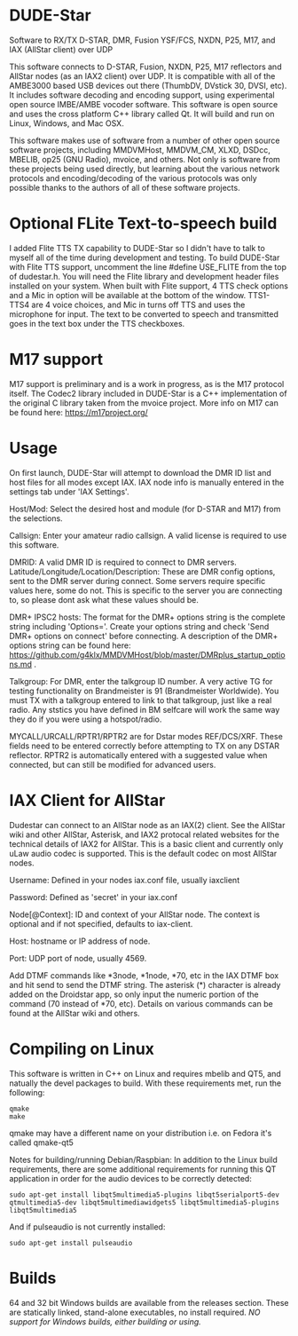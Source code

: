# DUDE-Star
Software to RX/TX D-STAR, DMR, Fusion YSF/FCS, NXDN, P25, M17, and IAX (AllStar client) over UDP

This software connects to D-STAR, Fusion, NXDN, P25, M17 reflectors and AllStar nodes (as an IAX2 client) over UDP.  It is compatible with all of the AMBE3000 based USB devices out there (ThumbDV, DVstick 30, DVSI, etc). It includes software decoding and encoding support, using experimental open source IMBE/AMBE vocoder software.  This software is open source and uses the cross platform C++ library called Qt.  It will build and run on Linux, Windows, and Mac OSX.

This software makes use of software from a number of other open source software projects, including MMDVMHost, MMDVM_CM, XLXD, DSDcc, MBELIB, op25 (GNU Radio), mvoice, and others. Not only is software from these projects being used directly, but learning about the various network protocols and encoding/decoding of the various protocols was only possible thanks to the authors of all of these software projects.

# Optional FLite Text-to-speech build
I added Flite TTS TX capability to DUDE-Star so I didn't have to talk to myself all of the time during development and testing.  To build DUDE-Star with Flite TTS support, uncomment the line #define USE_FLITE from the top of dudestar.h. You will need the Flite library and development header files installed on your system.  When built with Flite support, 4 TTS check options and a Mic in option will be available at the bottom of the window.  TTS1-TTS4 are 4 voice choices, and Mic in turns off TTS and uses the microphone for input.  The text to be converted to speech and transmitted goes in the text box under the TTS checkboxes.

# M17 support
M17 support is preliminary and is a work in progress, as is the M17 protocol itself. The Codec2 library included in DUDE-Star is a C++ implementation of the original C library taken from the mvoice project.  More info on M17 can be found here: https://m17project.org/

# Usage
On first launch, DUDE-Star will attempt to download the DMR ID list and host files for all modes except IAX.  IAX node info is manually entered in the settings tab under 'IAX Settings'.

Host/Mod: Select the desired host and module (for D-STAR and M17) from the selections.

Callsign:  Enter your amateur radio callsign.  A valid license is required to use this software.  

DMRID: A valid DMR ID is required to connect to DMR servers.
Latitude/Longitude/Location/Description:  These are DMR config options, sent to the DMR server during connect.   Some servers require specific values here, some do not.  This is specific to the server you are connecting to, so please dont ask what these values should be.

DMR+ IPSC2 hosts:  The format for the DMR+ options string is the complete string including 'Options='.  Create your options string and check 'Send DMR+ options on connect' before connecting.  A description of the DMR+ options string can be found here: https://github.com/g4klx/MMDVMHost/blob/master/DMRplus_startup_options.md .

Talkgroup:  For DMR, enter the talkgroup ID number.  A very active TG for testing functionality on Brandmeister is 91 (Brandmeister Worldwide).  You must TX with a talkgroup entered to link to that talkgroup, just like a real radio.  Any ststics you have defined in BM selfcare will work the same way they do if you were using a hotspot/radio.

MYCALL/URCALL/RPTR1/RPTR2 are for Dstar modes REF/DCS/XRF.  These fields need to be entered correctly before attempting to TX on any DSTAR reflector.  RPTR2 is automatically entered with a suggested value when connected, but can still be modified for advanced users.

# IAX Client for AllStar
Dudestar can connect to an AllStar node as an IAX(2) client.  See the AllStar wiki and other AllStar, Asterisk, and IAX2 protocal related websites for the technical details of IAX2 for AllStar.  This is a basic client and currently only uLaw audio codec is supported.  This is the default codec on most AllStar nodes.

Username: Defined in your nodes iax.conf file, usually iaxclient

Password: Defined as 'secret' in your iax.conf

Node[@Context]: ID and context of your AllStar node. The context is optional and if not specified, defaults to iax-client.

Host: hostname or IP address of node.

Port: UDP port of node, usually 4569.

Add DTMF commands like \*3node, \*1node, \*70, etc in the IAX DTMF box and hit send to send the DTMF string.  The asterisk (*) character is already added on the Droidstar app, so only input the numeric portion of the command (70 instead of *70, etc). Details on various commands can be found at the AllStar wiki and others.

# Compiling on Linux
This software is written in C++ on Linux and requires mbelib and QT5, and natually the devel packages to build.  With these requirements met, run the following:
```
qmake
make
```
qmake may have a different name on your distribution i.e. on Fedora it's called qmake-qt5

Notes for building/running Debian/Raspbian:  In addition to the Linux build requirements, there are some additional requirements for running this QT application in order for the audio devices to be correctly detected:
```
sudo apt-get install libqt5multimedia5-plugins libqt5serialport5-dev qtmultimedia5-dev libqt5multimediawidgets5 libqt5multimedia5-plugins libqt5multimedia5
```
And if pulseaudio is not currently installed:
```
sudo apt-get install pulseaudio
```

# Builds
64 and 32 bit Windows builds are available from the releases section.  These are statically linked, stand-alone executables, no install required.  *NO support for Windows builds, either building or using.*

